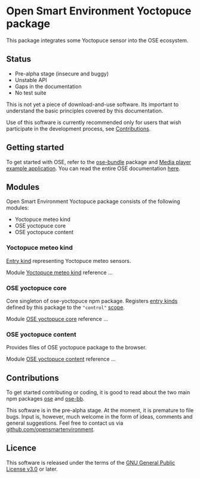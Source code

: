 # Open Smart Environment Yoctopuce package

This package integrates some Yoctopuce sensor into
the OSE ecosystem.

## Status
- Pre-alpha stage (insecure and buggy)
- Unstable API
- Gaps in the documentation
- No test suite

This is not yet a piece of download-and-use software. Its important
to understand the basic principles covered by this documentation.

Use of this software is currently recommended only for users that
wish participate in the development process, see
[Contributions](#contributions).

## Getting started
To get started with OSE, refer to the [ose-bundle](http://opensmartenvironment.github.io/doc/modules/bundle.html) package and
[Media player example application](http://opensmartenvironment.github.io/doc/modules/bundle.media.html). You can read the entire OSE
documentation [here]( http://opensmartenvironment.github.io/doc).

## Modules
Open Smart Environment Yoctopuce package consists of the following modules:
- Yoctopuce meteo kind
- OSE yoctopuce core
- OSE yoctopuce content

### Yoctopuce meteo kind
[Entry kind](http://opensmartenvironment.github.io/doc/classes/ose.lib.kind.html) representing Yoctopuce meteo sensors.

Module [Yoctopuce meteo kind](http://opensmartenvironment.github.io/doc/classes/yoctopuce.lib.meteo.html) reference ... 

### OSE yoctopuce core
Core singleton of ose-yoctopuce npm package. Registers [entry kinds](http://opensmartenvironment.github.io/doc/classes/ose.lib.kind.html)
defined by this package to the `"control"` [scope](http://opensmartenvironment.github.io/doc/classes/ose.lib.scope.html).

Module [OSE yoctopuce core](http://opensmartenvironment.github.io/doc/classes/yoctopuce.lib.html) reference ... 

### OSE yoctopuce content
Provides files of OSE yoctopuce package to the browser.

Module [OSE yoctopuce content](http://opensmartenvironment.github.io/doc/classes/yoctopuce.content.html) reference ... 

## <a name="contributions"></a>Contributions
To get started contributing or coding, it is good to read about the
two main npm packages [ose](http://opensmartenvironment.github.io/doc/modules/ose.html) and [ose-bb](http://opensmartenvironment.github.io/doc/modules/bb.html).

This software is in the pre-alpha stage. At the moment, it is
premature to file bugs. Input is, however, much welcome in the form
of ideas, comments and general suggestions.  Feel free to contact
us via
[github.com/opensmartenvironment](https://github.com/opensmartenvironment).

## Licence
This software is released under the terms of the [GNU General
Public License v3.0](http://www.gnu.org/copyleft/gpl.html) or
later.
